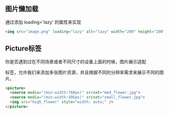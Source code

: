 ## 图片懒加载
通过添加 loading='lazy' 的属性来实现

```html
<img src="image.png" loading="lazy" alt="lazy" width="200" height="200" />
```

## Picture标签
你是否遇到过在不同场景或者不同尺寸的设备上面的时候，图片展示适配

<picture>标签，允许我们来添加多张图片资源，并且根据不同的分辨率需求来展示不同的图片。

```html
<picture>
  <source media="(min-width:768px)" srcset="med_flower.jpg">
  <source media="(min-width:495px)" srcset="small_flower.jpg">
  <img src="high_flower" style="width: auto;" />
</picture>
```